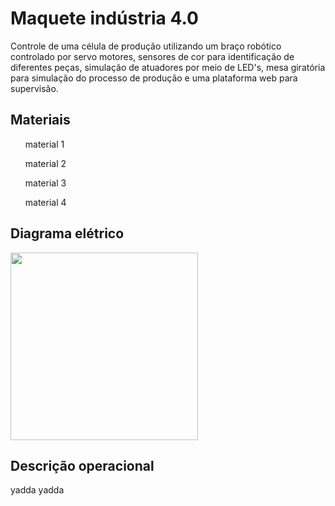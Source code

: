 # Maquete indústria 4.0

Controle de uma célula de produção utilizando um braço robótico controlado por servo motores, sensores de cor para identificação de diferentes peças,
simulação de atuadores por meio de LED's, mesa giratória para simulação do processo de produção e uma plataforma web para supervisão.

## Materiais
<ul>
  <p>material 1</p>
  <p>material 2</p>
  <p>material 3</p>
  <p>material 4</p>
</ul>

## Diagrama elétrico
<img src="img/diagrama.jpg" width="300px">

## Descrição operacional
yadda yadda

